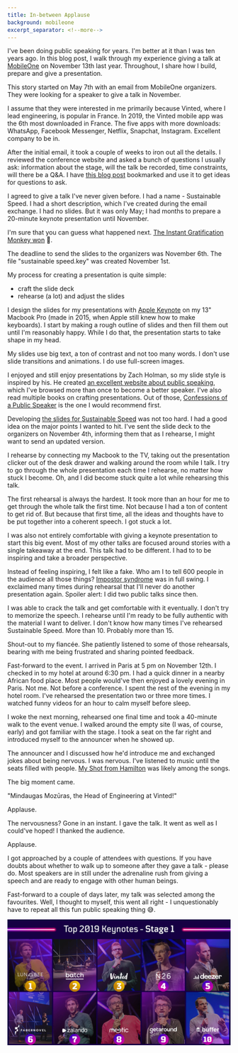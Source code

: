 ```yaml
---
title: In-between Applause
background: mobileone
excerpt_separator: <!--more-->
---
```


I've been doing public speaking for years. I'm better at it than I was ten years ago. In this blog post, I walk through my experience giving a talk at [MobileOne][mobile] on November 13th last year. Throughout, I share how I build, prepare and give a presentation.

<!--more-->

This story started on May 7th with an email from MobileOne organizers. They were looking for a speaker to give a talk in November.

I assume that they were interested in me primarily because Vinted, where I lead engineering, is popular in France. In 2019, the Vinted mobile app was the 6th most downloaded in France. The five apps with more downloads: WhatsApp, Facebook Messenger, Netflix, Snapchat, Instagram. Excellent company to be in.

After the initial email, it took a couple of weeks to iron out all the details. I reviewed the conference website and asked a bunch of questions I usually ask: information about the stage, will the talk be recorded, time constraints, will there be a Q&A. I have [this blog post][questions] bookmarked and use it to get ideas for questions to ask.

I agreed to give a talk I've never given before. I had a name - Sustainable Speed. I had a short description, which I've created during the email exchange. I had no slides. But it was only May; I had months to prepare a 20-minute keynote presentation until November.

I'm sure that you can guess what happened next. [The Instant Gratification Monkey won][monkey] 🐒.

The deadline to send the slides to the organizers was November 6th. The file "sustainable speed.key" was created November 1st.

My process for creating a presentation is quite simple:

- craft the slide deck
- rehearse (a lot) and adjust the slides

I design the slides for my presentations with [Apple Keynote][keynote] on my 13" Macbook Pro (made in 2015, when Apple still knew how to make keyboards). I start by making a rough outline of slides and then fill them out until I'm reasonably happy. While I do that, the presentation starts to take shape in my head.

My slides use big text, a ton of contrast and not too many words. I don't use slide transitions and animations. I do use full-screen images.

I enjoyed and still enjoy presentations by Zach Holman, so my slide style is inspired by his. He created [an excellent website about public speaking][speaking], which I've browsed more than once to become a better speaker. I've also read multiple books on crafting presentations. Out of those, [Confessions of a Public Speaker][confessions] is the one I would recommend first.

Developing [the slides for Sustainable Speed][speed] was not too hard. I had a good idea on the major points I wanted to hit. I've sent the slide deck to the organizers on November 4th, informing them that as I rehearse, I might want to send an updated version.

I rehearse by connecting my Macbook to the TV, taking out the presentation clicker out of the desk drawer and walking around the room while I talk. I try to go through the whole presentation each time I rehearse, no matter how stuck I become. Oh, and I did become stuck quite a lot while rehearsing this talk.

The first rehearsal is always the hardest. It took more than an hour for me to get through the whole talk the first time. Not because I had a ton of content to get rid of. But because that first time, all the ideas and thoughts have to be put together into a coherent speech. I got stuck a lot.

I was also not entirely comfortable with giving a keynote presentation to start this big event. Most of my other talks are focused around stories with a single takeaway at the end. This talk had to be different. I had to to be inspiring and take a broader perspective.

Instead of feeling inspiring, I felt like a fake. Who am I to tell 600 people in the audience all those things? [Impostor syndrome][impostor] was in full swing. I exclaimed many times during rehearsal that I'll never do another presentation again. Spoiler alert: I did two public talks since then.

I was able to crack the talk and get comfortable with it eventually. I don't try to memorize the speech. I rehearse until I'm ready to be fully authentic with the material I want to deliver. I don't know how many times I've rehearsed Sustainable Speed. More than 10. Probably more than 15.

Shout-out to my fiancée. She patiently listened to some of those rehearsals, bearing with me being frustrated and sharing pointed feedback.

Fast-forward to the event. I arrived in Paris at 5 pm on November 12th. I checked in to my hotel at around 6:30 pm. I had a quick dinner in a nearby African food place. Most people would've then enjoyed a lovely evening in Paris. Not me. Not before a conference. I spent the rest of the evening in my hotel room. I've rehearsed the presentation two or three more times. I watched funny videos for an hour to calm myself before sleep.

I woke the next morning, rehearsed one final time and took a 40-minute walk to the event venue. I walked around the empty site (I was, of course, early) and got familiar with the stage. I took a seat on the far right and introduced myself to the announcer when he showed up.

The announcer and I discussed how he'd introduce me and exchanged jokes about being nervous. I was nervous. I've listened to music until the seats filled with people. [My Shot from Hamilton][shot] was likely among the songs.

The big moment came.

"Mindaugas Mozūras, the Head of Engineering at Vinted!"

Applause.

The nervousness? Gone in an instant. I gave the talk. It went as well as I could've hoped! I thanked the audience.

Applause.

I got approached by a couple of attendees with questions. If you have doubts about whether to walk up to someone after they gave a talk - please do. Most speakers are in still under the adrenaline rush from giving a speech and are ready to engage with other human beings.

Fast-forward to a couple of days later, my talk was selected among the favourites. Well, I thought to myself, this went all right - I unquestionably have to repeat all this fun public speaking thing 😅.

<div>
  <a href="/assets/images/mobileone top.jpg">
    <img src="/assets/images/mobileone top.jpg" alt="Mobile One Top Presentations">
  </a>
</div>


[mobile]: //mobile.one
[questions]: //medium.com/@speakerhubHQ/35-expert-questions-to-ask-event-organizers-before-accepting-to-speak-5d7267956fcb
[monkey]: //waitbutwhy.com/2013/10/why-procrastinators-procrastinate.html
[keynote]: //www.apple.com/keynote/
[speaking]: //speaking.io
[speed]: /talk/sustainable-speed
[impostor]: //en.wikipedia.org/wiki/Impostor_syndrome
[shot]: //www.youtube.com/watch?v=Ic7NqP_YGlg
[confessions]: //www.goodreads.com/book/show/6918930-confessions-of-a-public-speaker
